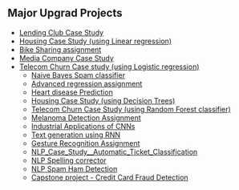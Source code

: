 ## Major Upgrad Projects

- [Lending Club Case Study](https://github.com/sreegithub19/upgrad_programming/tree/main/2_Course_continuation/_1_Exam_1/1_Statistics_essentials/4_Lending_club_case_study)
- [Housing Case Study (using Linear regression)](https://github.com/sreegithub19/upgrad_programming/tree/main/2_Course_continuation/_1_Exam_1/2_Machine_learning/1_Linear_regression/3_4_MLR_with_Python/Multiple%20Linear%20Regression%20in%20Python)
- [Bike Sharing assignment](https://github.com/sreegithub19/upgrad_programming/tree/main/2_Course_continuation/_1_Exam_1/2_Machine_learning/1_Linear_regression/2_Bike_sharing_assignment)
- [Media Company Case Study](https://github.com/sreegithub19/upgrad_programming/blob/main/2_Course_continuation/_1_Exam_1/2_Machine_learning/1_Linear_regression/5_Industry%20Relevance%20of%20Linear%20Regression/Media%2BCompany%20(1).ipynb) 
- [Telecom Churn Case study (using Logistic regression)](https://github.com/sreegithub19/upgrad_programming/blob/main/2_Course_continuation/_1_Exam_1/2_Machine_learning/2_Logistic_Regression/2_Multivariate_logistic_regression/telecom-churn-prediction-logistic-regression%20(1).ipynb)
    - [Naive Bayes Spam classifier](https://github.com/sreegithub19/upgrad_programming/blob/main/2_Course_continuation/_1_Exam_1/2_Machine_learning/3_Naive_Bayes/Naive-Bayes-main/Naive%20Bayes%20for%20text%20classification/sms-spam-classifier-naive-bayes-ml-algo%20(1).ipynb)
    - [Advanced regression assignment](https://github.com/sreegithub19/upgrad_programming/blob/main/2_Course_continuation/_2_Exam_2/3_Machine_learning_2/1_Advanced_regression/Assignment/Advanced_regression_github_repo/Advanced_regression_assignment.ipynb)
    - [Heart disease Prediction]()
    - [Housing Case Study (using Decision Trees)]()
    - [Telecom Churn Case Study (using Random Forest classifier)]()
    - [Melanoma Detection Assignment]()
    - [Industrial Applications of CNNs]()
    - [Text generation using RNN]()
    - [Gesture Recognition Assignment]()
    - [NLP_Case_Study__Automatic_Ticket_Classification]()
    - [NLP Spelling corrector]()
    - [NLP Spam Ham Detection]()
    - [Capstone project - Credit Card Fraud Detection]()


